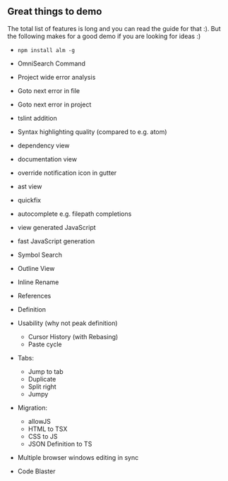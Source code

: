 ## Great things to demo
The total list of features is long and you can read the guide for that :). But the following makes for a good demo if you are looking for ideas :)

* `npm install alm -g`


* OmniSearch Command

* Project wide error analysis
* Goto next error in file
* Goto next error in project
* tslint addition


* Syntax highlighting quality (compared to e.g. atom)


* dependency view
* documentation view
* override notification icon in gutter
* ast view
* quickfix
* autocomplete e.g. filepath completions
* view generated JavaScript
* fast JavaScript generation


* Symbol Search
* Outline View
* Inline Rename
* References
* Definition

* Usability (why not peak definition)
  * Cursor History (with Rebasing)
  * Paste cycle

* Tabs:
  * Jump to tab
  * Duplicate
  * Split right
  * Jumpy

* Migration:
  * allowJS
  * HTML to TSX
  * CSS to JS
  * JSON Definition to TS

* Multiple browser windows editing in sync

* Code Blaster
